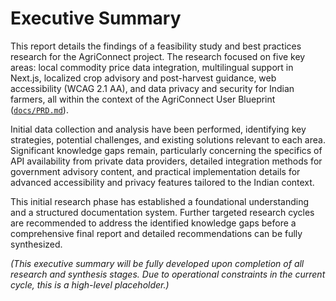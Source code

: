 # Executive Summary

This report details the findings of a feasibility study and best practices research for the AgriConnect project. The research focused on five key areas: local commodity price data integration, multilingual support in Next.js, localized crop advisory and post-harvest guidance, web accessibility (WCAG 2.1 AA), and data privacy and security for Indian farmers, all within the context of the AgriConnect User Blueprint ([`docs/PRD.md`](docs/PRD.md)).

Initial data collection and analysis have been performed, identifying key strategies, potential challenges, and existing solutions relevant to each area. Significant knowledge gaps remain, particularly concerning the specifics of API availability from private data providers, detailed integration methods for government advisory content, and practical implementation details for advanced accessibility and privacy features tailored to the Indian context.

This initial research phase has established a foundational understanding and a structured documentation system. Further targeted research cycles are recommended to address the identified knowledge gaps before a comprehensive final report and detailed recommendations can be fully synthesized.

*(This executive summary will be fully developed upon completion of all research and synthesis stages. Due to operational constraints in the current cycle, this is a high-level placeholder.)*